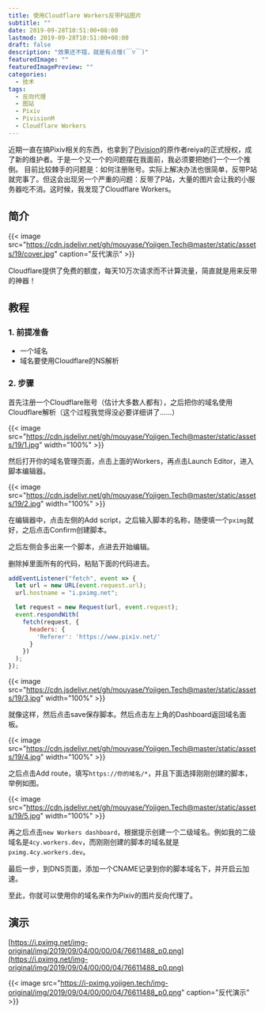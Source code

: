 ```yaml
---
title: 使用Cloudflare Workers反带P站图片
subtitle: ""
date: 2019-09-28T10:51:00+08:00
lastmod: 2019-09-28T10:51:00+08:00
draft: false
description: "效果还不错，就是有点慢(￣▽￣)"
featuredImage: ""
featuredImagePreview: ""
categories: 
  - 技术
tags: 
  - 反向代理
  - 图站
  - Pixiv
  - PivisionM
  - Cloudflare Workers
---
```


<!--more-->

近期一直在搞Pixiv相关的东西，也拿到了[Pivision](https://yojigen.tech/archives/pivisionm.html)的原作者reiya的正式授权，成了新的维护者。于是一个又一个的问题摆在我面前，我必须要把她们一个一个推倒。
目前比较棘手的问题是：如何注册账号。实际上解决办法也很简单，反带P站就完事了。但这会出现另一个严重的问题：反带了P站，大量的图片会让我的小服务器吃不消。这时候，我发现了Cloudflare Workers。

## 简介

{{< image src="https://cdn.jsdelivr.net/gh/mouyase/Yojigen.Tech@master/static/assets/19/cover.jpg" caption="反代演示" >}}

Cloudflare提供了免费的额度，每天10万次请求而不计算流量，简直就是用来反带的神器！

## 教程

### 1. 前提准备

 - 一个域名
 - 域名要使用Cloudflare的NS解析

### 2. 步骤

首先注册一个Cloudflare账号（估计大多数人都有），之后把你的域名使用Cloudflare解析（这个过程我觉得没必要详细讲了……）

{{< image src="https://cdn.jsdelivr.net/gh/mouyase/Yojigen.Tech@master/static/assets/19/1.jpg" width="100%" >}}

然后打开你的域名管理页面，点击上面的Workers，再点击Launch Editor，进入脚本编辑器。

{{< image src="https://cdn.jsdelivr.net/gh/mouyase/Yojigen.Tech@master/static/assets/19/2.jpg" width="100%" >}}

在编辑器中，点击左侧的Add script，之后输入脚本的名称，随便填一个`pximg`就好，之后点击Confirm创建脚本。

之后左侧会多出来一个脚本，点进去开始编辑。

删除掉里面所有的代码，粘贴下面的代码进去。

```js
addEventListener("fetch", event => {
  let url = new URL(event.request.url);
  url.hostname = "i.pximg.net";

  let request = new Request(url, event.request);
  event.respondWith(
    fetch(request, {
      headers: {
        'Referer': 'https://www.pixiv.net/'
      }
    })
  );
});
```

{{< image src="https://cdn.jsdelivr.net/gh/mouyase/Yojigen.Tech@master/static/assets/19/3.jpg" width="100%" >}}

就像这样，然后点击save保存脚本。然后点击左上角的Dashboard返回域名面板。

{{< image src="https://cdn.jsdelivr.net/gh/mouyase/Yojigen.Tech@master/static/assets/19/4.jpg" width="100%" >}}


之后点击Add route，填写`https://你的域名/*`，并且下面选择刚刚创建的脚本，举例如图。

{{< image src="https://cdn.jsdelivr.net/gh/mouyase/Yojigen.Tech@master/static/assets/19/5.jpg" width="100%" >}}

再之后点击`new Workers dashboard`，根据提示创建一个二级域名。例如我的二级域名是`4cy.workers.dev`，而刚刚创建的脚本的域名就是`pximg.4cy.workers.dev`。

最后一步，到DNS页面，添加一个CNAME记录到你的脚本域名下，并开启云加速。

至此，你就可以使用你的域名来作为Pixiv的图片反向代理了。

## 演示

[https://i.pximg.net/img-original/img/2019/09/04/00/00/04/76611488_p0.png](https://i.pximg.net/img-original/img/2019/09/04/00/00/04/76611488_p0.png)

{{< image src="https://i-pximg.yojigen.tech/img-original/img/2019/09/04/00/00/04/76611488_p0.png" caption="反代演示" >}}





